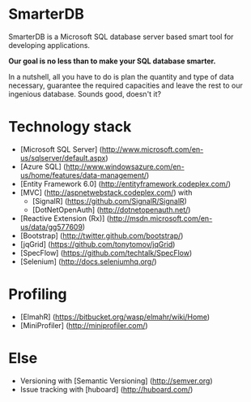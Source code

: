 SmarterDB
=========

SmarterDB is a Microsoft SQL database server based smart tool for developing applications.

**Our goal is no less than to make your SQL database smarter.**

In a nutshell, all you have to do is plan the quantity and type of data necessary, guarantee the required capacities and leave the rest to our ingenious database. Sounds good, doesn't it?

# Technology stack
* [Microsoft SQL Server] (http://www.microsoft.com/en-us/sqlserver/default.aspx)
* [Azure SQL] (http://www.windowsazure.com/en-us/home/features/data-management/)
* [Entity Framework 6.0] (http://entityframework.codeplex.com/)
* [MVC] (http://aspnetwebstack.codeplex.com/) with
  * [SignalR] (https://github.com/SignalR/SignalR)
  * [DotNetOpenAuth] (http://dotnetopenauth.net/)
* [Reactive Extension (Rx)] (http://msdn.microsoft.com/en-us/data/gg577609)
* [Bootstrap] (http://twitter.github.com/bootstrap/)
* [jqGrid] (https://github.com/tonytomov/jqGrid)
* [SpecFlow] (https://github.com/techtalk/SpecFlow)
* [Selenium] (http://docs.seleniumhq.org/)

# Profiling
* [ElmahR] (https://bitbucket.org/wasp/elmahr/wiki/Home)
* [MiniProfiler] (http://miniprofiler.com/)

# Else
* Versioning with [Semantic Versioning] (http://semver.org)
* Issue tracking with [huboard] (http://huboard.com/)
